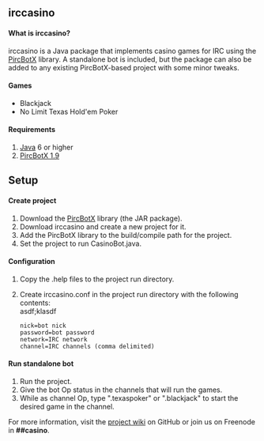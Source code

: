 irccasino
---------

#### What is irccasino? ####
irccasino is a Java package that implements casino games for IRC using the [PircBotX][1] library. A standalone bot is included, but the package can also be added to any existing PircBotX-based project with some minor tweaks.

#### Games ####
* Blackjack
* No Limit Texas Hold'em Poker

#### Requirements ####
1. [Java][2] 6 or higher
2. [PircBotX 1.9][3]

Setup
-----

#### Create project ####
1. Download the [PircBotX][3] library (the JAR package). 
2. Download irccasino and create a new project for it.
3. Add the PircBotX library to the build/compile path for the project.
4. Set the project to run CasinoBot.java.

#### Configuration ####
1.  Copy the .help files to the project run directory.
2.  Create irccasino.conf in the project run directory with the following contents:  
asdf;klasdf

		nick=bot nick
		password=bot password
		network=IRC network
		channel=IRC channels (comma delimited)

#### Run standalone bot ####
1. Run the project.
2. Give the bot Op status in the channels that will run the games.
3. While as channel Op, type ".texaspoker" or ".blackjack" to start the desired game in the channel.

For more information, visit the [project wiki][4] on GitHub or join us on Freenode in **##casino**.

[1]: http://code.google.com/p/pircbotx/ "PircBotX"
[2]: http://www.oracle.com/technetwork/java/javase/downloads/index.html "Java SE"
[3]: http://repo1.maven.org/maven2/org/pircbotx/pircbotx/1.9/pircbotx-1.9.jar "pircbotx-1.9"
[4]: https://github.com/brrr2/irccasino/wiki "Wiki"